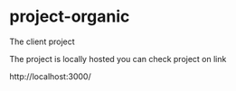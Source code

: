 # project-organic
The client project

The project is locally hosted you can check project on link

http://localhost:3000/

